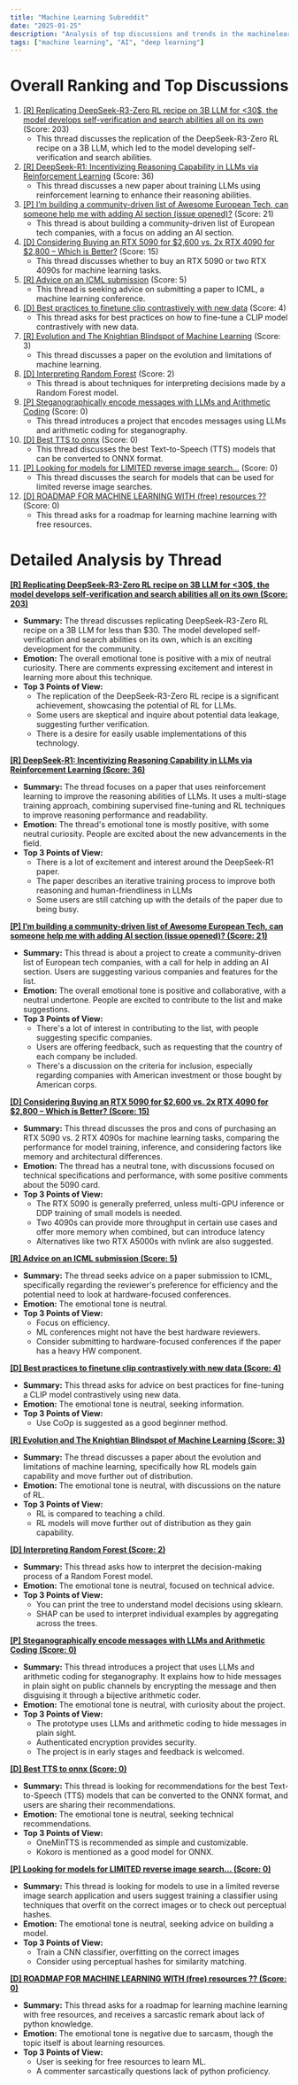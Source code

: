 ```yaml
---
title: "Machine Learning Subreddit"
date: "2025-01-25"
description: "Analysis of top discussions and trends in the machinelearning subreddit"
tags: ["machine learning", "AI", "deep learning"]
---
```


# Overall Ranking and Top Discussions
1.  [[R] Replicating DeepSeek-R3-Zero RL recipe on 3B LLM for <30$, the model develops self-verification and search abilities all on its own](https://www.reddit.com/r/MachineLearning/comments/1i9dmwc/r_replicating_deepseekr3zero_rl_recipe_on_3b_llm/) (Score: 203)
    *   This thread discusses the replication of the DeepSeek-R3-Zero RL recipe on a 3B LLM, which led to the model developing self-verification and search abilities.
2.  [[R] DeepSeek-R1: Incentivizing Reasoning Capability in LLMs via Reinforcement Learning](https://arxiv.org/abs/2501.12948) (Score: 36)
    *   This thread discusses a new paper about training LLMs using reinforcement learning to enhance their reasoning abilities.
3.  [[P] I’m building a community-driven list of Awesome European Tech, can someone help me with adding AI section (issue opened)?](https://www.reddit.com/r/MachineLearning/comments/1i9lcgn/p_im_building_a_communitydriven_list_of_awesome/) (Score: 21)
    *  This thread is about building a community-driven list of European tech companies, with a focus on adding an AI section.
4.  [[D] Considering Buying an RTX 5090 for $2,600 vs. 2x RTX 4090 for $2,800 – Which is Better?](https://www.reddit.com/r/MachineLearning/comments/1i9jdfd/d_considering_buying_an_rtx_5090_for_2600_vs_2x/) (Score: 15)
    *   This thread discusses whether to buy an RTX 5090 or two RTX 4090s for machine learning tasks.
5.  [[R] Advice on an ICML submission](https://www.reddit.com/r/MachineLearning/comments/1i9a3pu/r_advice_on_an_icml_submission/) (Score: 5)
    *  This thread is seeking advice on submitting a paper to ICML, a machine learning conference.
6.  [[D] Best practices to finetune clip contrastively with new data](https://www.reddit.com/r/MachineLearning/comments/1i9tcxz/d_best_practices_to_finetune_clip_contrastively/) (Score: 4)
    *  This thread asks for best practices on how to fine-tune a CLIP model contrastively with new data.
7.  [[R] Evolution and The Knightian Blindspot of Machine Learning](https://arxiv.org/abs/2501.13075) (Score: 3)
    *  This thread discusses a paper on the evolution and limitations of machine learning.
8.  [[D] Interpreting Random Forest](https://www.reddit.com/r/MachineLearning/comments/1i9n8cu/d_interpreting_random_forest/) (Score: 2)
    *   This thread is about techniques for interpreting decisions made by a Random Forest model.
9.  [[P] Steganographically encode messages with LLMs and Arithmetic Coding](https://github.com/shawnz/textcoder) (Score: 0)
    *  This thread introduces a project that encodes messages using LLMs and arithmetic coding for steganography.
10. [[D] Best TTS to onnx](https://www.reddit.com/r/MachineLearning/comments/1i9j191/d_best_tts_to_onnx/) (Score: 0)
    *   This thread discusses the best Text-to-Speech (TTS) models that can be converted to ONNX format.
11. [[P] Looking for models for LIMITED reverse image search...](https://www.reddit.com/r/MachineLearning/comments/1i9quki/p_looking_for_models_for_limited_reverse_image/) (Score: 0)
     * This thread discusses the search for models that can be used for limited reverse image searches.
12. [[D] ROADMAP FOR MACHINE LEARNING WITH (free) resources ??](https://www.reddit.com/r/MachineLearning/comments/1i9vbsd/d_roadmap_for_machine_learning_with_free_resources/) (Score: 0)
    *  This thread asks for a roadmap for learning machine learning with free resources.

# Detailed Analysis by Thread
**[[R] Replicating DeepSeek-R3-Zero RL recipe on 3B LLM for <30$, the model develops self-verification and search abilities all on its own (Score: 203)](https://www.reddit.com/r/MachineLearning/comments/1i9dmwc/r_replicating_deepseekr3zero_rl_recipe_on_3b_llm/)**
*   **Summary:** The thread discusses replicating DeepSeek-R3-Zero RL recipe on a 3B LLM for less than $30. The model developed self-verification and search abilities on its own, which is an exciting development for the community.
*   **Emotion:** The overall emotional tone is positive with a mix of neutral curiosity. There are comments expressing excitement and interest in learning more about this technique.
*   **Top 3 Points of View:**
    *   The replication of the DeepSeek-R3-Zero RL recipe is a significant achievement, showcasing the potential of RL for LLMs.
    *   Some users are skeptical and inquire about potential data leakage, suggesting further verification.
    *  There is a desire for easily usable implementations of this technology.

**[[R] DeepSeek-R1: Incentivizing Reasoning Capability in LLMs via Reinforcement Learning (Score: 36)](https://arxiv.org/abs/2501.12948)**
*   **Summary:** The thread focuses on a paper that uses reinforcement learning to improve the reasoning abilities of LLMs. It uses a multi-stage training approach, combining supervised fine-tuning and RL techniques to improve reasoning performance and readability.
*   **Emotion:** The thread's emotional tone is mostly positive, with some neutral curiosity. People are excited about the new advancements in the field.
*   **Top 3 Points of View:**
    *  There is a lot of excitement and interest around the DeepSeek-R1 paper.
    *  The paper describes an iterative training process to improve both reasoning and human-friendliness in LLMs
    *  Some users are still catching up with the details of the paper due to being busy.

**[[P] I’m building a community-driven list of Awesome European Tech, can someone help me with adding AI section (issue opened)? (Score: 21)](https://www.reddit.com/r/MachineLearning/comments/1i9lcgn/p_im_building_a_communitydriven_list_of_awesome/)**
*   **Summary:** This thread is about a project to create a community-driven list of European tech companies, with a call for help in adding an AI section. Users are suggesting various companies and features for the list.
*   **Emotion:** The overall emotional tone is positive and collaborative, with a neutral undertone. People are excited to contribute to the list and make suggestions.
*   **Top 3 Points of View:**
    *   There's a lot of interest in contributing to the list, with people suggesting specific companies.
    *   Users are offering feedback, such as requesting that the country of each company be included.
    *   There's a discussion on the criteria for inclusion, especially regarding companies with American investment or those bought by American corps.

**[[D] Considering Buying an RTX 5090 for $2,600 vs. 2x RTX 4090 for $2,800 – Which is Better? (Score: 15)](https://www.reddit.com/r/MachineLearning/comments/1i9jdfd/d_considering_buying_an_rtx_5090_for_2600_vs_2x/)**
*   **Summary:** This thread discusses the pros and cons of purchasing an RTX 5090 vs. 2 RTX 4090s for machine learning tasks, comparing the performance for model training, inference, and considering factors like memory and architectural differences.
*   **Emotion:** The thread has a neutral tone, with discussions focused on technical specifications and performance, with some positive comments about the 5090 card.
*   **Top 3 Points of View:**
    *   The RTX 5090 is generally preferred, unless multi-GPU inference or DDP training of small models is needed.
    *   Two 4090s can provide more throughput in certain use cases and offer more memory when combined, but can introduce latency
    *   Alternatives like two RTX A5000s with nvlink are also suggested.

**[[R] Advice on an ICML submission (Score: 5)](https://www.reddit.com/r/MachineLearning/comments/1i9a3pu/r_advice_on_an_icml_submission/)**
*   **Summary:** The thread seeks advice on a paper submission to ICML, specifically regarding the reviewer's preference for efficiency and the potential need to look at hardware-focused conferences.
*   **Emotion:** The emotional tone is neutral.
*   **Top 3 Points of View:**
    *   Focus on efficiency.
    *   ML conferences might not have the best hardware reviewers.
     *  Consider submitting to hardware-focused conferences if the paper has a heavy HW component.

**[[D] Best practices to finetune clip contrastively with new data (Score: 4)](https://www.reddit.com/r/MachineLearning/comments/1i9tcxz/d_best_practices_to_finetune_clip_contrastively/)**
*   **Summary:** This thread asks for advice on best practices for fine-tuning a CLIP model contrastively using new data.
*   **Emotion:** The emotional tone is neutral, seeking information.
*   **Top 3 Points of View:**
    *  Use CoOp is suggested as a good beginner method.

**[[R] Evolution and The Knightian Blindspot of Machine Learning (Score: 3)](https://arxiv.org/abs/2501.13075)**
*   **Summary:** The thread discusses a paper about the evolution and limitations of machine learning, specifically how RL models gain capability and move further out of distribution.
*   **Emotion:** The emotional tone is neutral, with discussions on the nature of RL.
*  **Top 3 Points of View:**
     *  RL is compared to teaching a child.
     *  RL models will move further out of distribution as they gain capability.

**[[D] Interpreting Random Forest (Score: 2)](https://www.reddit.com/r/MachineLearning/comments/1i9n8cu/d_interpreting_random_forest/)**
*  **Summary:** This thread asks how to interpret the decision-making process of a Random Forest model.
*  **Emotion:** The emotional tone is neutral, focused on technical advice.
*   **Top 3 Points of View:**
    *   You can print the tree to understand model decisions using sklearn.
    *   SHAP can be used to interpret individual examples by aggregating across the trees.

**[[P] Steganographically encode messages with LLMs and Arithmetic Coding (Score: 0)](https://github.com/shawnz/textcoder)**
*   **Summary:** This thread introduces a project that uses LLMs and arithmetic coding for steganography. It explains how to hide messages in plain sight on public channels by encrypting the message and then disguising it through a bijective arithmetic coder.
*   **Emotion:** The emotional tone is neutral, with curiosity about the project.
*   **Top 3 Points of View:**
    *   The prototype uses LLMs and arithmetic coding to hide messages in plain sight.
    *   Authenticated encryption provides security.
    *   The project is in early stages and feedback is welcomed.

**[[D] Best TTS to onnx (Score: 0)](https://www.reddit.com/r/MachineLearning/comments/1i9j191/d_best_tts_to_onnx/)**
*   **Summary:** This thread is looking for recommendations for the best Text-to-Speech (TTS) models that can be converted to the ONNX format, and users are sharing their recommendations.
*   **Emotion:** The emotional tone is neutral, seeking technical recommendations.
*   **Top 3 Points of View:**
    *  OneMinTTS is recommended as simple and customizable.
    *  Kokoro is mentioned as a good model for ONNX.

**[[P] Looking for models for LIMITED reverse image search... (Score: 0)](https://www.reddit.com/r/MachineLearning/comments/1i9quki/p_looking_for_models_for_limited_reverse_image/)**
*   **Summary:** This thread is looking for models to use in a limited reverse image search application and users suggest training a classifier using techniques that overfit on the correct images or to check out perceptual hashes.
*   **Emotion:** The emotional tone is neutral, seeking advice on building a model.
*   **Top 3 Points of View:**
    *   Train a CNN classifier, overfitting on the correct images
    *   Consider using perceptual hashes for similarity matching.

**[[D] ROADMAP FOR MACHINE LEARNING WITH (free) resources ?? (Score: 0)](https://www.reddit.com/r/MachineLearning/comments/1i9vbsd/d_roadmap_for_machine_learning_with_free_resources/)**
*   **Summary:** This thread asks for a roadmap for learning machine learning with free resources, and receives a sarcastic remark about lack of python knowledge.
*   **Emotion:** The emotional tone is negative due to sarcasm, though the topic itself is about learning resources.
*   **Top 3 Points of View:**
    *  User is seeking for free resources to learn ML.
    *  A commenter sarcastically questions lack of python proficiency.

